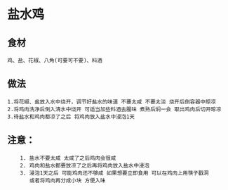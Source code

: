 # 盐水鸡

## 食材
```
鸡、盐、花椒、八角(可要可不要)、料酒
```
## 做法
```
1.将花椒、盐放入水中烧开，调节好盐水的味道 不要太咸 不要太淡 烧开后倒容器中晾凉
2.将鸡肉洗净后倒入清水中烧开 可适当加些料酒去腥味 煮熟后焖一会 取出鸡肉后切开晾凉
3.待盐水和鸡肉都凉了之后 将鸡肉放入盐水中浸泡1天
```

## 注意：
```$xslt
    1. 盐水不要太咸 太咸了之后鸡肉会很咸
    2. 鸡肉和盐水都要放凉了之后再将鸡肉放入盐水中浸泡
    3. 浸泡1天之后 可能鸡肉还不够咸 如果想要立即食用 可以在鸡肉上用筷子戳洞
       或者将鸡肉再分成小块 方便入味
```